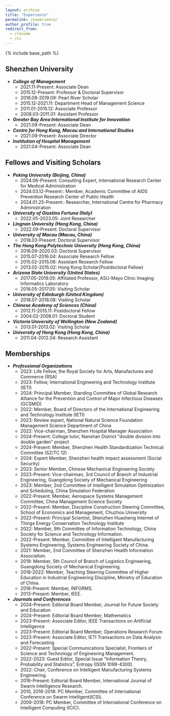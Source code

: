 ```yaml
---
layout: archive
title: "Experience"
permalink: /experience/
author_profile: true
redirect_from:
  - /resume
  - /cv
---
```


{% include base_path %}

## Shenzhen University
* _**College of Management**_
  * 2021.11-Present: Associate Dean
  * 2015.12-Present: Professor & Doctoral Supervisor
  * 2016.08-2019.09: Pearl River Scholar
  * 2015.12-2021.11: Department Head of Management Science
  * 2011.01-2015.12: Associate Professor
  * 2008.03-2011.01: Assistant Professor
* _**Greater Bay Area International Institute for Innovation**_
  * 2021.09-Present: Associate Dean
* _**Centre for Hong Kong, Macau and International Studies**_
  * 2021.09-Present: Associate Director
* _**Institution of Hospital Management**_
  * 2021.04-Present: Associate Dean

## Fellows and Visiting Scholars
* _**Peking University (Beijing, China)**_
  * 2024.06-Present: Consulting Expert, International Research Center for Medical Administration
  * 2024.03.12-Present:: Member, Academic Committee of AIDS Prevention Research Center of Public Health
  * 2024.01.25-Present:: Researcher, International Centre for Pharmacy Administration
* _**University of Giustino Fortuna (Italy)**_
  * 2022.05-2023.05: Joint Researcher
* _**Lingnan University (Hong Kong, China)**_
  * 2022.09-Present: Doctoral Supervisor
* _**University of Macau (Macau, China)**_
  * 2018.03-Present: Doctoral Supervisor
* _**The Hong Kong Polytechnic University (Hong Kong, China)**_
  * 2016.09-2020.03: Doctoral Supervisor
  * 2015.07-2016.04: Associate Research Fellow
  * 2015.02-2015.06: Assistant Research Fellow
  * 2013.02-2015.02: Hong Kong Scholar(Postdoctoral Fellow)
* _**Arizona State University (United States)**_
  * 2017.05-2019.05: Affiliated Professor, ASU-Mayo Clinic Imaging Informatics Laboratory
  * 2016.05-2017.05: Visiting Scholar
* _**University of Edinburgh (United Kingdom)**_
  * 2018.07-2018.08: Visiting Scholar
* _**Chinese Academy of Sciences (China)**_
  * 2012.11-2015.11: Postdoctoral Fellow
  * 2004.02-2008.01: Doctoral Student
* _**Victoria University of Wellington (New Zealand)**_
  * 2013.01-2013.02: Visiting Scholar
* _**University of Hong Kong (Hong Kong, China)**_
  * 2011.04-2012.04: Research Assistant

## Memberships
* _**Professional Organizations**_
  * 2023: Life Fellow, the Royal Society for Arts, Manufactures and Commerce (RSA)
  * 2023: Fellow, International Engineering and Technology Institute (IETI)
  * 2024: Principal Member, Standing Committee of Global Research Alliance for the Prevention and Control of Major Infectious Diseases (GCSMID)
  * 2022: Member, Board of Directors of the International Engineering and Technology Institute (IETI)
  * 2023: Review expert, National Natural Science Foundation Management Science Department of China
  * 2022: Vice-chairman, Shenzhen Hospital Manager Association
  * 2024-Present: College tutor, Nanshan District "double division into double garden" project
  * 2024-Present: Member, Shenzhen Health Standardization Technical Committee (SZ/TC 12)
  * 2024: Expert Member, Shenzhen health impact assessment (Social Security)
  * 2023: Senior Member, Chinese Mechanical Engineering Society
  * 2023-Present: Vice-chairman, 3rd Council of Branch of Industrial Engineering, Guangdong Society of Mechanical Engineering
  * 2023: Member, 2nd Committee of Intelligent Simulation Optimization and Scheduling, China Simulation Federation
  * 2022-Present: Member, Aerospace Systems Management Committee, China Management Science Society
  * 2022-Present: Member, Discipline Construction Steering Committee, School of Economics and Management, Chuzhou University
  * 2022-Present: Principal Scientist, Shenzhen Huasheng Internet of Things Energy Conservation Technology Institute
  * 2022: Member, 9th Committee of Information Technology, China Society for Science and Technology Information.
  * 2022-Present: Member, Committee of Intelligent Manufacturing Systems Engineering, Systems Engineering Society of China.
  * 2021: Member, 2nd Committee of Shenzhen Health Information Association.
  * 2019: Member, 5th Council of Branch of Logistics Engineering, Guangdong Society of Mechanical Engineering.
  * 2018-2022: Member, Teaching Steering Committee of Higher Education in Industrial Engineering Discipline, Ministry of Education of China.
  * 2016-Present: Member, INFORMS.
  * 2013-Present: Member, IEEE.
* _**Journals and Conferences**_
  * 2024-Present: Editorial Board Member, Journal for Future Society and Education
  * 2024-Present: Editorial Board Member, Mathematics
  * 2023-Present: Associate Editor, IEEE Transactions on Artificial Intelligence
  * 2023-Present: Editorial Board Member, Operations Research Forum
  * 2023-Present: Associate Editor, IETI Transactions on Data Analysis and Forecasting
  * 2022-Present: Special Communications Specialist, Frontiers of Science and Technology of Engineering Management.
  * 2022-2023: Guest Editor, Special Issue “Information Theory, Probability and Statistics”, Entropy (ISSN 1099-4300).
  * 2022: Chair, Conference on Intelligent Manufacturing Systems Engineering.
  * 2016-Present: Editorial Board Member, International Journal of Swarm Intelligence Research.
  * 2010, 2016-2018: PC Member, Committee of International Conference on Swarm Intelligent(ICSI).
  * 2009-2018: PC Member, Committee of International Conference on Intelligent Computing (ICIC).

